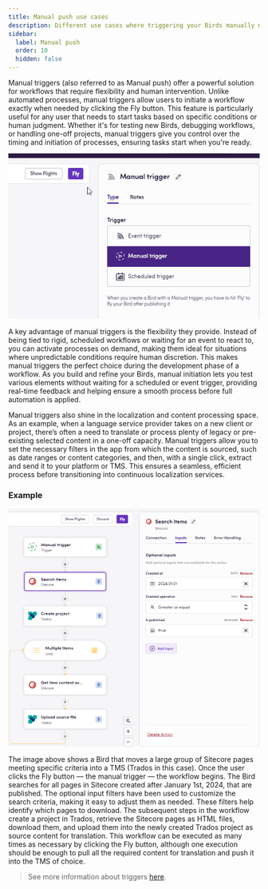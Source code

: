 ```yaml
---
title: Manual push use cases
description: Different use cases where triggering your Birds manually makes total sense
sidebar:
  label: Manual push
  order: 10
  hidden: false
---
```


Manual triggers (also referred to as Manual push) offer a powerful solution for workflows that require flexibility and human intervention. Unlike automated processes, manual triggers allow users to initiate a workflow exactly when needed by clicking the Fly button. This feature is particularly useful for any user that needs to start tasks based on specific conditions or human judgment. Whether it's for testing new Birds, debugging workflows, or handling one-off projects, manual triggers give you control over the timing and initiation of processes, ensuring tasks start when you're ready.

![Fly button](../../../assets/docs/triggers/Fly.gif)

A key advantage of manual triggers is the flexibility they provide. Instead of being tied to rigid, scheduled workflows or waiting for an event to react to, you can activate processes on demand, making them ideal for situations where unpredictable conditions require human discretion. This makes manual triggers the perfect choice during the development phase of a workflow. As you build and refine your Birds, manual initiation lets you test various elements without waiting for a scheduled or event trigger, providing real-time feedback and helping ensure a smooth process before full automation is applied.

Manual triggers also shine in the localization and content processing space. As an example, when a language service provider takes on a new client or project, there’s often a need to translate or process plenty of legacy or pre-existing selected content in a one-off capacity. Manual triggers allow you to set the necessary filters in the app from which the content is sourced, such as date ranges or content categories, and then, with a single click, extract and send it to your platform or TMS. This ensures a seamless, efficient process before transitioning into continuous localization services.

### Example

![Sitecore](../../../assets/docs/triggers/Sitecore_DownloadItems.png)

The image above shows a Bird that moves a large group of Sitecore pages meeting specific criteria into a TMS (Trados in this case). Once the user clicks the Fly button — the manual trigger — the workflow begins. The Bird searches for all pages in Sitecore created after January 1st, 2024, that are published. The optional input filters have been used to customize the search criteria, making it easy to adjust them as needed. These filters help identify which pages to download. The subsequent steps in the workflow create a project in Trados, retrieve the Sitecore pages as HTML files, download them, and upload them into the newly created Trados project as source content for translation. This workflow can be executed as many times as necessary by clicking the Fly button, although one execution should be enough to pull all the required content for translation and push it into the TMS of choice.

> See more information about triggers [here](https://docs.blackbird.io/concepts/triggers/).